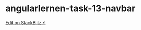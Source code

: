 # angularlernen-task-13-navbar

[Edit on StackBlitz ⚡️](https://stackblitz.com/edit/angularlernen-task-13-navbar)
